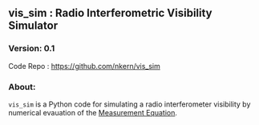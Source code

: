 ## vis_sim : Radio Interferometric Visibility Simulator

### Version: 0.1
Code Repo : https://github.com/nkern/vis_sim

### About:
`vis_sim` is a Python code for simulating a radio interferometer visibility by numerical evauation of the [Measurement Equation](https://casper.berkeley.edu/astrobaki/index.php/Measurement_Equation).

